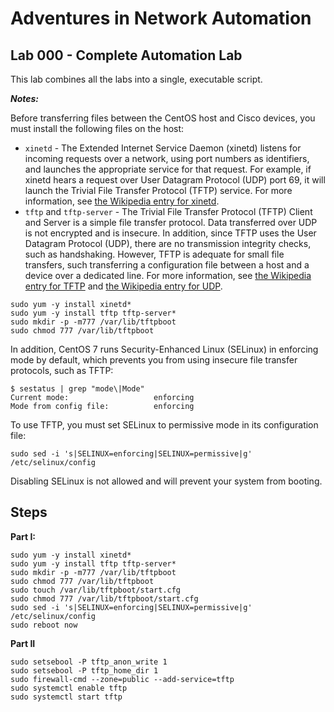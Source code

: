 # Adventures in Network Automation

## Lab 000 - Complete Automation Lab

This lab combines all the labs into a single, executable script.

***Notes:***

Before transferring files between the CentOS host and Cisco devices, you must install the following files on the host:

- ```xinetd``` - The Extended Internet Service Daemon (xinetd) listens for incoming requests over a network, using port numbers as identifiers, and launches the appropriate service for that request. For example, if xinetd hears a request over User Datagram Protocol (UDP) port 69, it will launch the Trivial File Transfer Protocol (TFTP) service. For more information, see [the Wikipedia entry for xinetd](https://en.wikipedia.org/wiki/Xinetd "xinetd").
- ```tftp``` and ```tftp-server``` - The Trivial File Transfer Protocol (TFTP) Client and Server is a simple file transfer protocol. Data transferred over UDP is not encrypted and is insecure. In addition, since TFTP uses the User Datagram Protocol (UDP), there are no transmission integrity checks, such as handshaking. However, TFTP is adequate for small file transfers, such transferring a configuration file between a host and a device over a dedicated line. For more information, see [the Wikipedia entry for TFTP](https://en.wikipedia.org/wiki/Trivial_File_Transfer_Protocol "TFTP") and [the Wikipedia entry for UDP](https://en.wikipedia.org/wiki/User_Datagram_Protocol "UDP").

```
sudo yum -y install xinetd*
sudo yum -y install tftp tftp-server* 
sudo mkdir -p -m777 /var/lib/tftpboot
sudo chmod 777 /var/lib/tftpboot
```

In addition, CentOS 7 runs Security-Enhanced Linux (SELinux) in enforcing mode by default, which prevents you from using insecure file transfer protocols, such as TFTP:

```
$ sestatus | grep "mode\|Mode"
Current mode:                   enforcing
Mode from config file:          enforcing
```

To use TFTP, you must set SELinux to permissive mode in its configuration file:

```
sudo sed -i 's|SELINUX=enforcing|SELINUX=permissive|g' /etc/selinux/config
```

Disabling SELinux is not allowed and will prevent your system from booting.

## Steps

**Part I:**
```
sudo yum -y install xinetd*
sudo yum -y install tftp tftp-server* 
sudo mkdir -p -m777 /var/lib/tftpboot
sudo chmod 777 /var/lib/tftpboot
sudo touch /var/lib/tftpboot/start.cfg
sudo chmod 777 /var/lib/tftpboot/start.cfg
sudo sed -i 's|SELINUX=enforcing|SELINUX=permissive|g' /etc/selinux/config
sudo reboot now
```

**Part II**
```
sudo setsebool -P tftp_anon_write 1
sudo setsebool -P tftp_home_dir 1
sudo firewall-cmd --zone=public --add-service=tftp
sudo systemctl enable tftp
sudo systemctl start tftp
```
